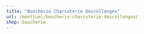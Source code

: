 ```yaml
---
title: "Boucherie Charcuterie Descollonges"
url: /montluel/boucherie-charcuterie-descollonges/
shop: boucherie
---
```

